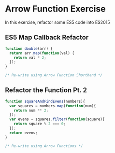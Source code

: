 # Arrow Function Exercise

In this exercise, refactor some ES5 code into ES2015

## ES5 Map Callback Refactor

``` js
function double(arr) {
  return arr.map(function(val) {
    return val * 2;
  });
}

/* Re-write using Arrow Function Shorthand */

```

## Refactor the Function Pt. 2

``` js
function squareAndFindEvens(numbers){
  var squares = numbers.map(function(num){
    return num ** 2;
  });
  var evens = squares.filter(function(square){
    return square % 2 === 0;
  });
  return evens;
}

/* Re-write using Arrow Functions */

```
